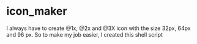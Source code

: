 # icon_maker
I always have to create @1x, @2x and @3X icon with the size 32px, 64px and 96 px. So to make my job easier, I created this shell script 
